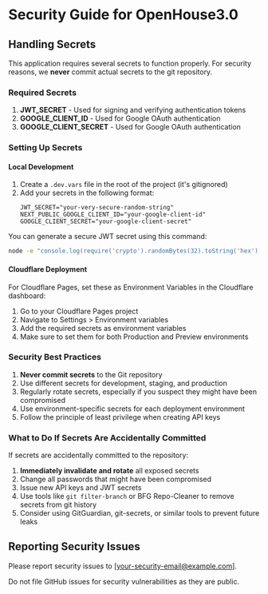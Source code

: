 # Security Guide for OpenHouse3.0

## Handling Secrets

This application requires several secrets to function properly. For security reasons, we **never** commit actual secrets to the git repository. 

### Required Secrets

1. **JWT_SECRET** - Used for signing and verifying authentication tokens
2. **GOOGLE_CLIENT_ID** - Used for Google OAuth authentication
3. **GOOGLE_CLIENT_SECRET** - Used for Google OAuth authentication

### Setting Up Secrets

#### Local Development

1. Create a `.dev.vars` file in the root of the project (it's gitignored)
2. Add your secrets in the following format:
   ```
   JWT_SECRET="your-very-secure-random-string"
   NEXT_PUBLIC_GOOGLE_CLIENT_ID="your-google-client-id"
   GOOGLE_CLIENT_SECRET="your-google-client-secret"
   ```

You can generate a secure JWT secret using this command:
```bash
node -e "console.log(require('crypto').randomBytes(32).toString('hex'))"
```

#### Cloudflare Deployment

For Cloudflare Pages, set these as Environment Variables in the Cloudflare dashboard:

1. Go to your Cloudflare Pages project
2. Navigate to Settings > Environment variables
3. Add the required secrets as environment variables
4. Make sure to set them for both Production and Preview environments

### Security Best Practices

1. **Never commit secrets** to the Git repository
2. Use different secrets for development, staging, and production
3. Regularly rotate secrets, especially if you suspect they might have been compromised
4. Use environment-specific secrets for each deployment environment
5. Follow the principle of least privilege when creating API keys

### What to Do If Secrets Are Accidentally Committed

If secrets are accidentally committed to the repository:

1. **Immediately invalidate and rotate** all exposed secrets
2. Change all passwords that might have been compromised
3. Issue new API keys and JWT secrets
4. Use tools like `git filter-branch` or BFG Repo-Cleaner to remove secrets from git history
5. Consider using GitGuardian, git-secrets, or similar tools to prevent future leaks

## Reporting Security Issues

Please report security issues to [your-security-email@example.com].

Do not file GitHub issues for security vulnerabilities as they are public. 